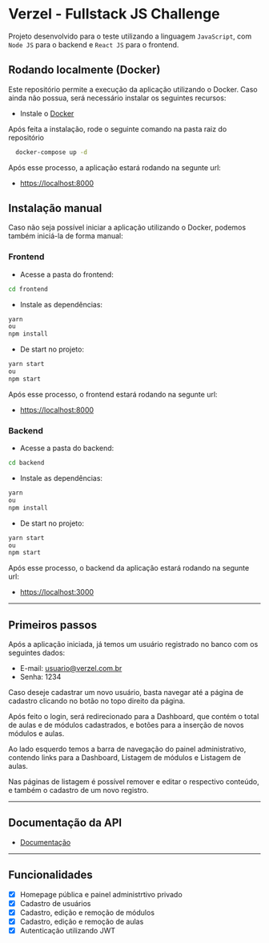 
# Verzel - Fullstack JS Challenge

Projeto desenvolvido para o teste utilizando a linguagem `JavaScript`, com `Node JS` para o backend e `React JS` para o frontend.



## Rodando localmente (Docker)

Este repositório permite a execução da aplicação utilizando o Docker. Caso ainda não possua, será necessário instalar os seguintes recursos:
- Instale o [Docker](https://docs.docker.com/engine/install/)

Após feita a instalação, rode o seguinte comando na pasta raiz do repositório

```bash
  docker-compose up -d
```
Após esse processo, a aplicação estará rodando na segunte url:
- <https://localhost:8000>
## Instalação manual

Caso não seja possível iniciar a aplicação utilizando o Docker, podemos também iniciá-la de forma manual:

### Frontend

- Acesse a pasta do frontend:

```bash
cd frontend
```

- Instale as dependências:

```bash
yarn
ou
npm install
```
- De start no projeto:

```bash
yarn start
ou
npm start
```
Após esse processo, o frontend estará rodando na segunte url:
- <https://localhost:8000>

### Backend

- Acesse a pasta do backend:

```bash
cd backend
```

- Instale as dependências:

```bash
yarn
ou
npm install
```
- De start no projeto:

```bash
yarn start
ou
npm start
```
Após esse processo, o backend da aplicação estará rodando na segunte url:
- <https://localhost:3000>

***

## Primeiros passos

Após a aplicação iniciada, já temos um usuário registrado no banco com os seguintes dados:
- E-mail: usuario@verzel.com.br
- Senha: 1234

Caso deseje cadastrar um novo usuário, basta navegar até a página de cadastro clicando no botão no topo direito da página.

Após feito o login, será redirecionado para a Dashboard, que contém o total de aulas e de módulos cadastrados, e botões para a inserção de novos módulos e aulas.

Ao lado esquerdo temos a barra de navegação do painel administrativo, contendo links para a Dashboard, Listagem de módulos e Listagem de aulas.

Nas páginas de listagem é possível remover e editar o respectivo conteúdo, e também o cadastro de um novo registro.

***
## Documentação da API

- [Documentação](https://github.com/gustavoluigi/verzel/tree/main/backend)

***
## Funcionalidades

- [x]  Homepage pública e painel administrtivo privado
- [x]  Cadastro de usuários
- [x]  Cadastro, edição e remoção de módulos
- [x]  Cadastro, edição e remoção de aulas
- [x]  Autenticação utilizando JWT
